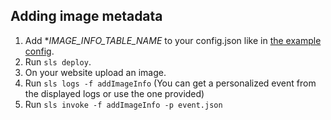 ## Adding image metadata

1. Add **_IMAGE_INFO_TABLE_NAME_* to your config.json like in [the example config](config.json.example).
2. Run `sls deploy`.
3. On your website upload an image.
4. Run `sls logs -f addImageInfo` (You can get a personalized event from the displayed logs or use the one provided)
5. Run `sls invoke -f addImageInfo -p event.json`
